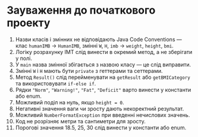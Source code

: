 # Зауваження до початкового проекту

1. Назви класів і змінних не відповідають Java Code Conventions — клас `humanIMB` → `HumanIMB`, змінні `W`, `H`, `imb` → `weight`, `height`, `bmi`.  
2. Логіку розрахунку ІМТ слід винести в окремий метод, а не зберігати у полі.  
3. У `main` назва змінної збігається з назвою класу — це слід виправити.  
4. Змінні `W` і `H` мають бути `private` з геттерами та сеттерами.  
5. Метод `Result()` слід перейменувати на `getResult` або `getBMICategory` та використовувати `if-else if`.  
6. Рядки `"Norm"`, `"Warning!"`, `"Fat"`, `"Deficit"` варто винести у константи або enum.  
7. Можливий поділ на нуль, якщо `height = 0`.  
8. Негативні значення ваги чи зросту дають некоректний результат.  
9. Можливий `NumberFormatException` при введенні нечислових значень.  
10. Код не розрізняє метри та сантиметри для зросту.  
11. Порогові значення 18.5, 25, 30 слід винести у константи або enum.  

